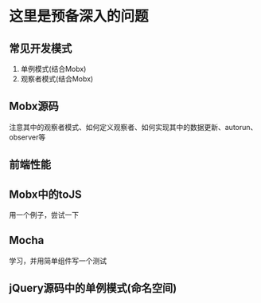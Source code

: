 # 这里是预备深入的问题

## 常见开发模式  
1. 单例模式(结合Mobx)  
2. 观察者模式(结合Mobx)  
   
## Mobx源码  
注意其中的观察者模式、如何定义观察者、如何实现其中的数据更新、autorun、 observer等  

## 前端性能 

## Mobx中的toJS  
用一个例子，尝试一下  

## Mocha  
学习，并用简单组件写一个测试  

## jQuery源码中的单例模式(命名空间)